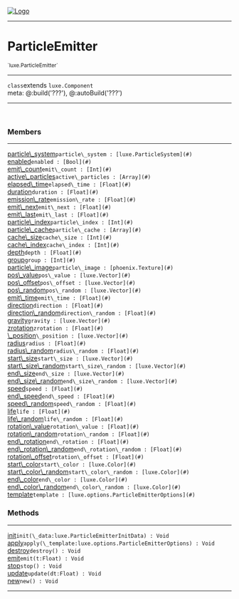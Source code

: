 
[![Logo](../../images/logo.png)](../../api/index.html)

---



<h1>ParticleEmitter</h1>
<small>`luxe.ParticleEmitter`</small>



---

`class`extends <code><span>luxe.Component</span></code>
<span class="meta">
<br/>meta: @:build(&#x27;???&#x27;), @:autoBuild(&#x27;???&#x27;)
</span>


---

&nbsp;
&nbsp;



<h3>Members</h3> <hr/><span class="member apipage">
                <a name="particle_system"><a class="lift" href="#particle_system">particle\_system</a></a><code class="signature apipage">particle\_system : [luxe.ParticleSystem](#)</code><br/></span>
            <span class="small_desc_flat"></span><span class="member apipage">
                <a name="enabled"><a class="lift" href="#enabled">enabled</a></a><code class="signature apipage">enabled : [Bool](#)</code><br/></span>
            <span class="small_desc_flat"></span><span class="member apipage">
                <a name="emit_count"><a class="lift" href="#emit_count">emit\_count</a></a><code class="signature apipage">emit\_count : [Int](#)</code><br/></span>
            <span class="small_desc_flat"></span><span class="member apipage">
                <a name="active_particles"><a class="lift" href="#active_particles">active\_particles</a></a><code class="signature apipage">active\_particles : [Array](#)</code><br/></span>
            <span class="small_desc_flat"></span><span class="member apipage">
                <a name="elapsed_time"><a class="lift" href="#elapsed_time">elapsed\_time</a></a><code class="signature apipage">elapsed\_time : [Float](#)</code><br/></span>
            <span class="small_desc_flat"></span><span class="member apipage">
                <a name="duration"><a class="lift" href="#duration">duration</a></a><code class="signature apipage">duration : [Float](#)</code><br/></span>
            <span class="small_desc_flat"></span><span class="member apipage">
                <a name="emission_rate"><a class="lift" href="#emission_rate">emission\_rate</a></a><code class="signature apipage">emission\_rate : [Float](#)</code><br/></span>
            <span class="small_desc_flat"></span><span class="member apipage">
                <a name="emit_next"><a class="lift" href="#emit_next">emit\_next</a></a><code class="signature apipage">emit\_next : [Float](#)</code><br/></span>
            <span class="small_desc_flat"></span><span class="member apipage">
                <a name="emit_last"><a class="lift" href="#emit_last">emit\_last</a></a><code class="signature apipage">emit\_last : [Float](#)</code><br/></span>
            <span class="small_desc_flat"></span><span class="member apipage">
                <a name="particle_index"><a class="lift" href="#particle_index">particle\_index</a></a><code class="signature apipage">particle\_index : [Int](#)</code><br/></span>
            <span class="small_desc_flat"></span><span class="member apipage">
                <a name="particle_cache"><a class="lift" href="#particle_cache">particle\_cache</a></a><code class="signature apipage">particle\_cache : [Array](#)</code><br/></span>
            <span class="small_desc_flat"></span><span class="member apipage">
                <a name="cache_size"><a class="lift" href="#cache_size">cache\_size</a></a><code class="signature apipage">cache\_size : [Int](#)</code><br/></span>
            <span class="small_desc_flat"></span><span class="member apipage">
                <a name="cache_index"><a class="lift" href="#cache_index">cache\_index</a></a><code class="signature apipage">cache\_index : [Int](#)</code><br/></span>
            <span class="small_desc_flat"></span><span class="member apipage">
                <a name="depth"><a class="lift" href="#depth">depth</a></a><code class="signature apipage">depth : [Float](#)</code><br/></span>
            <span class="small_desc_flat"></span><span class="member apipage">
                <a name="group"><a class="lift" href="#group">group</a></a><code class="signature apipage">group : [Int](#)</code><br/></span>
            <span class="small_desc_flat"></span><span class="member apipage">
                <a name="particle_image"><a class="lift" href="#particle_image">particle\_image</a></a><code class="signature apipage">particle\_image : [phoenix.Texture](#)</code><br/></span>
            <span class="small_desc_flat"></span><span class="member apipage">
                <a name="pos_value"><a class="lift" href="#pos_value">pos\_value</a></a><code class="signature apipage">pos\_value : [luxe.Vector](#)</code><br/></span>
            <span class="small_desc_flat"></span><span class="member apipage">
                <a name="pos_offset"><a class="lift" href="#pos_offset">pos\_offset</a></a><code class="signature apipage">pos\_offset : [luxe.Vector](#)</code><br/></span>
            <span class="small_desc_flat"></span><span class="member apipage">
                <a name="pos_random"><a class="lift" href="#pos_random">pos\_random</a></a><code class="signature apipage">pos\_random : [luxe.Vector](#)</code><br/></span>
            <span class="small_desc_flat"></span><span class="member apipage">
                <a name="emit_time"><a class="lift" href="#emit_time">emit\_time</a></a><code class="signature apipage">emit\_time : [Float](#)</code><br/></span>
            <span class="small_desc_flat"></span><span class="member apipage">
                <a name="direction"><a class="lift" href="#direction">direction</a></a><code class="signature apipage">direction : [Float](#)</code><br/></span>
            <span class="small_desc_flat"></span><span class="member apipage">
                <a name="direction_random"><a class="lift" href="#direction_random">direction\_random</a></a><code class="signature apipage">direction\_random : [Float](#)</code><br/></span>
            <span class="small_desc_flat"></span><span class="member apipage">
                <a name="gravity"><a class="lift" href="#gravity">gravity</a></a><code class="signature apipage">gravity : [luxe.Vector](#)</code><br/></span>
            <span class="small_desc_flat"></span><span class="member apipage">
                <a name="zrotation"><a class="lift" href="#zrotation">zrotation</a></a><code class="signature apipage">zrotation : [Float](#)</code><br/></span>
            <span class="small_desc_flat"></span><span class="member apipage">
                <a name="_position"><a class="lift" href="#_position">\_position</a></a><code class="signature apipage">\_position : [luxe.Vector](#)</code><br/></span>
            <span class="small_desc_flat"></span><span class="member apipage">
                <a name="radius"><a class="lift" href="#radius">radius</a></a><code class="signature apipage">radius : [Float](#)</code><br/></span>
            <span class="small_desc_flat"></span><span class="member apipage">
                <a name="radius_random"><a class="lift" href="#radius_random">radius\_random</a></a><code class="signature apipage">radius\_random : [Float](#)</code><br/></span>
            <span class="small_desc_flat"></span><span class="member apipage">
                <a name="start_size"><a class="lift" href="#start_size">start\_size</a></a><code class="signature apipage">start\_size : [luxe.Vector](#)</code><br/></span>
            <span class="small_desc_flat"></span><span class="member apipage">
                <a name="start_size_random"><a class="lift" href="#start_size_random">start\_size\_random</a></a><code class="signature apipage">start\_size\_random : [luxe.Vector](#)</code><br/></span>
            <span class="small_desc_flat"></span><span class="member apipage">
                <a name="end_size"><a class="lift" href="#end_size">end\_size</a></a><code class="signature apipage">end\_size : [luxe.Vector](#)</code><br/></span>
            <span class="small_desc_flat"></span><span class="member apipage">
                <a name="end_size_random"><a class="lift" href="#end_size_random">end\_size\_random</a></a><code class="signature apipage">end\_size\_random : [luxe.Vector](#)</code><br/></span>
            <span class="small_desc_flat"></span><span class="member apipage">
                <a name="speed"><a class="lift" href="#speed">speed</a></a><code class="signature apipage">speed : [Float](#)</code><br/></span>
            <span class="small_desc_flat"></span><span class="member apipage">
                <a name="end_speed"><a class="lift" href="#end_speed">end\_speed</a></a><code class="signature apipage">end\_speed : [Float](#)</code><br/></span>
            <span class="small_desc_flat"></span><span class="member apipage">
                <a name="speed_random"><a class="lift" href="#speed_random">speed\_random</a></a><code class="signature apipage">speed\_random : [Float](#)</code><br/></span>
            <span class="small_desc_flat"></span><span class="member apipage">
                <a name="life"><a class="lift" href="#life">life</a></a><code class="signature apipage">life : [Float](#)</code><br/></span>
            <span class="small_desc_flat"></span><span class="member apipage">
                <a name="life_random"><a class="lift" href="#life_random">life\_random</a></a><code class="signature apipage">life\_random : [Float](#)</code><br/></span>
            <span class="small_desc_flat"></span><span class="member apipage">
                <a name="rotation_value"><a class="lift" href="#rotation_value">rotation\_value</a></a><code class="signature apipage">rotation\_value : [Float](#)</code><br/></span>
            <span class="small_desc_flat"></span><span class="member apipage">
                <a name="rotation_random"><a class="lift" href="#rotation_random">rotation\_random</a></a><code class="signature apipage">rotation\_random : [Float](#)</code><br/></span>
            <span class="small_desc_flat"></span><span class="member apipage">
                <a name="end_rotation"><a class="lift" href="#end_rotation">end\_rotation</a></a><code class="signature apipage">end\_rotation : [Float](#)</code><br/></span>
            <span class="small_desc_flat"></span><span class="member apipage">
                <a name="end_rotation_random"><a class="lift" href="#end_rotation_random">end\_rotation\_random</a></a><code class="signature apipage">end\_rotation\_random : [Float](#)</code><br/></span>
            <span class="small_desc_flat"></span><span class="member apipage">
                <a name="rotation_offset"><a class="lift" href="#rotation_offset">rotation\_offset</a></a><code class="signature apipage">rotation\_offset : [Float](#)</code><br/></span>
            <span class="small_desc_flat"></span><span class="member apipage">
                <a name="start_color"><a class="lift" href="#start_color">start\_color</a></a><code class="signature apipage">start\_color : [luxe.Color](#)</code><br/></span>
            <span class="small_desc_flat"></span><span class="member apipage">
                <a name="start_color_random"><a class="lift" href="#start_color_random">start\_color\_random</a></a><code class="signature apipage">start\_color\_random : [luxe.Color](#)</code><br/></span>
            <span class="small_desc_flat"></span><span class="member apipage">
                <a name="end_color"><a class="lift" href="#end_color">end\_color</a></a><code class="signature apipage">end\_color : [luxe.Color](#)</code><br/></span>
            <span class="small_desc_flat"></span><span class="member apipage">
                <a name="end_color_random"><a class="lift" href="#end_color_random">end\_color\_random</a></a><code class="signature apipage">end\_color\_random : [luxe.Color](#)</code><br/></span>
            <span class="small_desc_flat"></span><span class="member apipage">
                <a name="template"><a class="lift" href="#template">template</a></a><code class="signature apipage">template : [luxe.options.ParticleEmitterOptions](#)</code><br/></span>
            <span class="small_desc_flat"></span>





<h3>Methods</h3> <hr/><span class="method apipage">
            <a name="init"><a class="lift" href="#init">init</a></a><code class="signature apipage">init(\_data:luxe.ParticleEmitterInitData<span></span>) : Void</code><br/><span class="small_desc_flat"></span>
        </span>
    <span class="method apipage">
            <a name="apply"><a class="lift" href="#apply">apply</a></a><code class="signature apipage">apply(\_template:luxe.options.ParticleEmitterOptions<span></span>) : Void</code><br/><span class="small_desc_flat"></span>
        </span>
    <span class="method apipage">
            <a name="destroy"><a class="lift" href="#destroy">destroy</a></a><code class="signature apipage">destroy() : Void</code><br/><span class="small_desc_flat"></span>
        </span>
    <span class="method apipage">
            <a name="emit"><a class="lift" href="#emit">emit</a></a><code class="signature apipage">emit(t:Float<span></span>) : Void</code><br/><span class="small_desc_flat"></span>
        </span>
    <span class="method apipage">
            <a name="stop"><a class="lift" href="#stop">stop</a></a><code class="signature apipage">stop() : Void</code><br/><span class="small_desc_flat"></span>
        </span>
    <span class="method apipage">
            <a name="update"><a class="lift" href="#update">update</a></a><code class="signature apipage">update(dt:Float<span></span>) : Void</code><br/><span class="small_desc_flat"></span>
        </span>
    <span class="method apipage">
            <a name="new"><a class="lift" href="#new">new</a></a><code class="signature apipage">new() : Void</code><br/><span class="small_desc_flat"></span>
        </span>
    





---

&nbsp;
&nbsp;
&nbsp;
&nbsp;